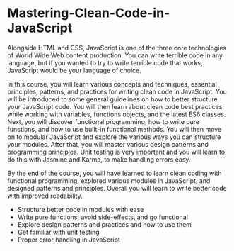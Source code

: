 # Mastering-Clean-Code-in-JavaScript

Alongside HTML and CSS, JavaScript is one of the three core technologies of World Wide Web content production. You can write terrible code in any language, but if you wanted to try to write terrible code that works, JavaScript would be your language of choice.

In this course, you will learn various concepts and techniques, essential principles, patterns, and practices for writing clean code in JavaScript. You will be introduced to some general guidelines on how to better structure your JavaScript code. You will then learn about clean code best practices while working with variables, functions objects, and the latest ES6 classes. Next, you will discover functional programming, how to write pure functions, and how to use built-in functional methods. You will then move on to modular JavaScript and explore the various ways you can structure your modules. After that, you will master various design patterns and programming principles. Unit testing is very important and you will learn to do this with Jasmine and Karma, to make handling errors easy.

By the end of the course, you will have learned to learn clean coding with functional programming, explored various modules in JavaScript, and designed patterns and principles. Overall you will learn to write better code with improved readability.

- Structure better code in modules with ease
- Write pure functions, avoid side-effects, and go functional
- Explore design patterns and practices and how to use them
- Get familiar with unit testing
- Proper error handling in JavaScript